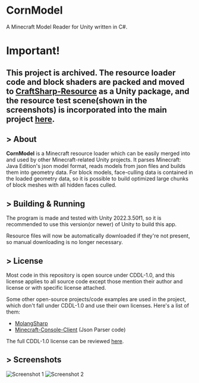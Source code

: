 # CornModel
A Minecraft Model Reader for Unity written in C#.

# Important!
## This project is archived. The resource loader code and block shaders are packed and moved to [CraftSharp-Resource](https://github.com/DevBobcorn/CraftSharp-Resource) as a Unity package, and the resource test scene(shown in the screenshots) is incorporated into the main project [here](https://github.com/DevBobcorn/CornCraft).

## > About
__CornModel__ is a Minecraft resource loader which can be easily merged into and used by other Minecraft-related Unity projects. It parses Minecraft: Java Edition's json model format, reads models from json files and builds them into geometry data. For block models, face-culling data is contained in the loaded geometry data, so it is possible to build optimized large chunks of block meshes with all hidden faces culled.

## > Building & Running
The program is made and tested with Unity 2022.3.50f1, so it is recommended to use this version(or newer) of Unity to build this app.

Resource files will now be automatically downloaded if they're not present, so manual downloading is no longer necessary.

## > License
Most code in this repository is open source under CDDL-1.0, and this license applies to all source code except those mention their author and license or with specific license attached.

Some other open-source projects/code examples are used in the project, which don't fall under CDDL-1.0 and use their own licenses. Here's a list of them:
* [MolangSharp](https://github.com/ConcreteMC/MolangSharp)
* [Minecraft-Console-Client](https://github.com/MCCTeam/Minecraft-Console-Client) (Json Parser code)

The full CDDL-1.0 license can be reviewed [here](http://opensource.org/licenses/CDDL-1.0).

## > Screenshots
![Screenshot 1](https://s2.loli.net/2022/10/24/8vzrXcRkGHWNI2L.png)
![Screenshot 2](https://s2.loli.net/2022/12/06/1A7fpaGYJtgKwsX.png)